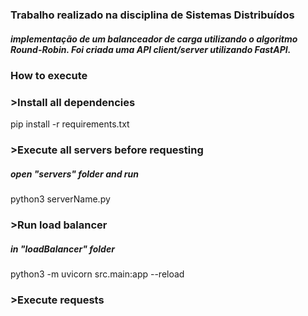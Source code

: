 ### Trabalho realizado na disciplina de Sistemas Distribuídos

##### implementação de um balanceador de carga utilizando o algoritmo Round-Robin. Foi criada uma API client/server utilizando FastAPI.

### How to execute

### >Install all dependencies
pip install -r requirements.txt

### >Execute all servers before requesting
##### open "servers" folder and run

python3 serverName.py

### >Run load balancer

##### in "loadBalancer" folder
python3 -m uvicorn src.main:app --reload

### >Execute requests 
